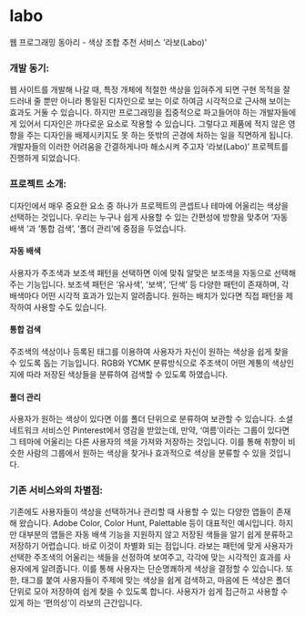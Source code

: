 # labo
웹 프로그래밍 동아리 - 색상 조합 추천 서비스 '라보(Labo)'


### 개발 동기:
웹 사이트를 개발해 나갈 때, 특정 개체에 적절한 색상을 입혀주게 되면 구현 목적을 잘 드러내 줄 뿐만 아니라 통일된 디자인으로 보는 이로 하여금 시각적으로 근사해 보이는 효과도 거둘 수 있습니다. 하지만 프로그래밍을 집중적으로 파고들어야 하는 개발자들에게 있어서 디자인은 까다로운 요소로 작용할 수 있습니다. 그렇다고 제품에 적지 않은 영향을 주는 디자인을 배제시키지도 못 하는 뜻밖의 곤경에 처하는 일을 직면하게 됩니다. 개발자들의 이러한 어려움을 간결하게나마 해소시켜 주고자 ‘라보(Labo)’ 프로젝트를 진행하게 되었습니다.

### 프로젝트 소개:
디자인에서 매우 중요한 요소 중 하나가 프로젝트의 콘셉트나 테마에 어울리는 색상을 선택하는 것입니다. 우리는 누구나 쉽게 사용할 수 있는 간편성에 방향을 맞추어 ‘자동 배색 ’과 ‘통합 검색’, ‘폴더 관리’에 중점을 두었습니다.

#### 자동 배색
사용자가 주조색과 보조색 패턴을 선택하면 이에 맞춰 알맞은 보조색을 자동으로 선택해 주는 기능입니다. 보조색 패턴은 ‘유사색’, ‘보색’, ‘단색’ 등 다양한 패턴이 존재하며, 각 배색마다 어떤 시각적 효과가 있는지 알려줍니다. 원하는 배치가 있다면 직접 패턴을 제작하여 사용할 수도 있습니다.

#### 통합 검색
주조색의 색상이나 등록된 태그를 이용하여 사용자가 자신이 원하는 색상을 쉽게 찾을 수 있도록 돕는 기능입니다. RGB와 YCMK 분류방식으로 주조색이 어떤 계통의 색상인지에 따라 저장된 색상들을 분류하여 검색할 수 있도록 하였습니다.

#### 폴더 관리
사용자가 원하는 색상이 있다면 이를 폴더 단위으로 분류하여 보관할 수 있습니다. 소셜 네트워크 서비스인 Pinterest에서 영감을 받았는데, 만약, ‘여름’이라는 그룹이 있다면 그 테마에 어울리는 다른 사용자의 색을 가져와 저장하는 것입니다.  이를 통해 취향이 비슷한 사람의 그룹에서 원하는 색상을 찾거나 효과적으로 색상을 분류할 수 있을 것입니다.

### 기존 서비스와의 차별점:
기존에도 사용자들이 색상을 선택하거나 관리할 때 사용할 수 있는 다양한 앱들이 존재해 왔습니다. Adobe Color, Color Hunt, Palettable 등이 대표적인 예시입니다. 하지만 대부분의 앱들은 자동 배색 기능을 지원하지 않고 저장된 색들을 알기 쉽게 분류하고 저장하기 어렵습니다.
바로 이것이 차별화 되는 점입니다. 라보는 패턴에 맞게 사용자가 선택한 주조색의 어울리는 색들을 선정하여 보여주고, 각각에 맞는 시각적인 효과를 사용자에게 알려줍니다. 이를 통해 사용자는 단순명쾌하게 색상을 결정할 수 있습니다. 
또한, 태그를 붙여 사용자들이 주제에 맞는 색상을 쉽게 검색하고, 마음에 든 색상은 폴더 단위로 모아 저장하여 쉽게 찾을 수 있도록 합니다.
사용자가 쉽게 접근하고 사용할 수 있게 하는 ‘편의성’이 라보의 근간입니다.
